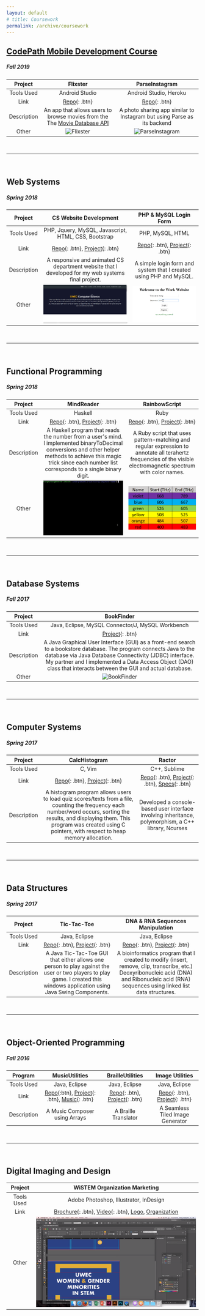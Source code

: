 ```yaml
---
layout: default
# title: Coursework
permalink: /archive/coursework
---
```


## [CodePath Mobile Development Course](https://drive.google.com/open?id=1dJ41HppX3DHcKobRI7-dlSECYdScJWGF)
##### *Fall 2019*

Project  | Flixster              |  ParseInstagram   |
:-------:|:-----------------------------------:|:-------------------------------------:|
Tools Used | Android Studio | Android Studio, Heroku |
Link | [Repo](https://github.com/foongminwong/Flixster){: .btn} | [Repo](https://github.com/foongminwong/ParseInstagram){: .btn}|
Description | An app that allows users to browse movies from the The [Movie Database API](https://docs.themoviedb.apiary.io/#)| A photo sharing app similar to Instagram but using Parse as its backend | 
Other | ![Flixster](https://github.com/foongminwong/Flixster/raw/master/flixster-part2.gif)| ![ParseInstagram](https://github.com/foongminwong/ParseInstagram/raw/master/parseinstagram1.gif)

&nbsp;

---

&nbsp;

## Web Systems
##### *Spring 2018*

Project  | CS Website Development              |  PHP & MySQL Login Form               |
:-------:|:-----------------------------------:|:-------------------------------------:|
Tools Used |PHP, Jquery, MySQL, Javascript, HTML, CSS, Bootstrap |PHP, MySQL, HTML|
Link | [Repo](https://bitbucket.org/foongminwong/undergraduate-projects/src/master/web-systems/finalproject/){: .btn}, [Project](https://www.youtube.com/watch?v=Sw1gsviYHAQ){: .btn} | [Repo](https://bitbucket.org/foongminwong/undergraduate-projects/src/master/web-systems/hw3/){: .btn}, [Project](https://www.youtube.com/watch?v=Hsw43IWZzGk&feature=youtu.be){: .btn}
Description | A responsive and animated CS department website that I developed for my web systems final project.  | A simple login form and system that I created using PHP and MySQL.  
Other | ![Web Systems Final Project](/assets/uwec-cs268-final-proj.gif)| ![PHP MySQL Login Form](/assets/uwec-cs268-php-login.PNG)

&nbsp;

---

&nbsp;

## Functional Programming 
##### *Spring 2018*



Project  | MindReader                 |  RainbowScript |
:-------:|:--------------------------:|:-------------------:|
Tools Used |Haskell|Ruby|
Link | [Repo](https://bitbucket.org/foongminwong/undergraduate-projects/src/master/prog-lang/mind-reader/){: .btn}, [Project](https://youtu.be/_-uU6kd7edk){: .btn} | [Repo](https://bitbucket.org/foongminwong/undergraduate-projects/src/master/prog-lang/rainbow-ruby/){: .btn}, [Project](https://youtu.be/8A3s3JpnilU){: .btn}|
Description | A Haskell program that reads the number from a user's mind. I implemented binaryToDecimal conversions and other helper methods to achieve this magic trick since each number list corresponds to a single binary digit. | A Ruby script that uses pattern-matching and regular expression to annotate all terahertz frequencies of the visible electromagnetic spectrum with color names. 
Other | ![MindReader](/assets/mind-reader.gif)| ![RainbowScript](/assets/color-terahertz.PNG)

&nbsp;

---

&nbsp;

## Database Systems
##### *Fall 2017*

Project  | BookFinder                 |
:-------:|:--------------------------:|
Tools Used |Java, Eclipse, MySQL Connector/J, MySQL Workbench |
Link | [Project](https://youtu.be/YokCB5uPga8){: .btn} |
Description | A Java Graphical User Interface (GUI) as a front-end search to a bookstore database. The program connects Java to the database via Java Database Connectivity (JDBC) interface. My partner and I implemented a Data Access Object (DAO) class that interacts between the GUI and actual database. 
Other | ![BookFinder](/assets/bookfinder.gif)



&nbsp;

---

&nbsp;

## Computer Systems
##### *Spring 2017*

Project  | CalcHistogram              |  Ractor |
:-------:|:--------------------------:|:-------------------:|
Tools Used |C, Vim | C++, Sublime |
Link | [Repo](https://bitbucket.org/foongminwong/undergraduate-projects/src/master/comp-sys/lab3/){: .btn}, [Project](https://youtu.be/SGsHTwXbMF4){: .btn} | [Repo](https://bitbucket.org/foongminwong/undergraduate-projects/src/master/prog-lang/ractor/){: .btn}, [Project](https://www.youtube.com/watch?v=mco30XV3dUk){: .btn}, [Specs](https://twodee.org/teaching/cs330/2018a/homework/ractor/ractor.pdf){: .btn}  |
Description | A histogram program allows users to load quiz scores/texts from a file, counting the frequency each number/word occurs, sorting the results, and displaying them. This program was created using C pointers, with respect to heap memory allocation. | Developed a console-based user interface involving inheritance, polymorphism, a C++ library, Ncurses|



&nbsp;

---

&nbsp;

## Data Structures
##### *Spring 2017*

Project  | Tic-Tac-Toe    |  DNA & RNA Sequences Manipulation     |
:-------:|:--------------:|:-------------------------------------:|
Tools Used | Java, Eclipse | Java, Eclipse |
Link | [Repo](https://bitbucket.org/foongminwong/undergraduate-projects/src/master/data-struc/hw2/){: .btn}, [Project](https://youtu.be/cUPOaRJ5Z44){: .btn} | [Repo](https://bitbucket.org/foongminwong/undergraduate-projects/src/master/data-struc/dna-rna/){: .btn}, [Project](https://youtu.be/7QhIdOHqJBw){: .btn}
Description | A Java Tic-Tac-Toe GUI that either allows one person to play against the user or two players to play game. I created this windows application using Java Swing Components. | A bioinformatics program that I created to modify (insert, remove, clip, transcribe, etc.) Deoxyribonucleic acid (DNA) and Ribonucleic acid (RNA) sequences using linked list data structures. 

&nbsp;

---

&nbsp;


## Object-Oriented Programming
##### *Fall 2016*

Program|MusicUtilities  |  BrailleUtilities  | Image Utilities |
:-----:|:--------------:|:----------------:|:-----------------:|
Tools Used |   Java, Eclipse   |Java, Eclipse|Java, Eclipse|
Link| [Repo](https://bitbucket.org/foongminwong/undergraduate-projects/src/master/intro-oop/hw5/){:btn}, [Project](https://youtu.be/NqPkAAug7mM){: .btn}, [Music](https://drive.google.com/open?id=1jvAsFKtcV8c1BruBygOus3vKnEBC-cYX){: .btn} | [Repo](https://bitbucket.org/foongminwong/undergraduate-projects/src/master/intro-oop/hw2/){: .btn}, [Project](https://youtu.be/G3pEl1GNUUQ){: .btn} | [Repo](https://bitbucket.org/foongminwong/undergraduate-projects/src/master/intro-oop/hw4/){: .btn}, [Project](https://youtu.be/6K-lDkgeorM){: .btn}
Description | A Music Composer using Arrays |  A Braille Translator | A Seamless Tiled Image Generator


&nbsp;

---

&nbsp;

## Digital Imaging and Design

Project | WiSTEM Organization Marketing |
:------:|:-----------------------------:|
Tools Used |  Adobe Photoshop, Illustrator, InDesign
Link | [Brochure](https://drive.google.com/open?id=1JDIV5scT8ZM7xDOCn-pNPsPhJWpo2GIg){: .btn}, [Video](https://youtu.be/7yoAZ-so34I?t=281){: .btn}, [Logo](https://scontent-msp1-1.xx.fbcdn.net/v/t1.0-9/26804598_768097123360550_4696234425835194043_n.png?_nc_cat=102&_nc_oc=AQl24lhJngMmt7mgOLWsTuKvpqtIXE6-seA5BvxLa2zxpxdvA8yzIuy178XIAPA2IQQ&_nc_ht=scontent-msp1-1.xx&oh=ee798f2a23de7b4b781075597ad4a9c6&oe=5D806DE2), [Organization](https://www.facebook.com/UWECWomenInSTEM/) 
Other | ![Women & Gender Minorities in STEM Design Final Project](/assets/uwec-wistem-logo.png)



